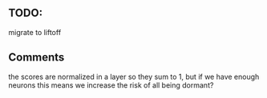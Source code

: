 ## TODO:
migrate to liftoff

## Comments
the scores are normalized in a layer so they sum to 1, but if we have enough neurons this means we increase the risk of all being dormant?